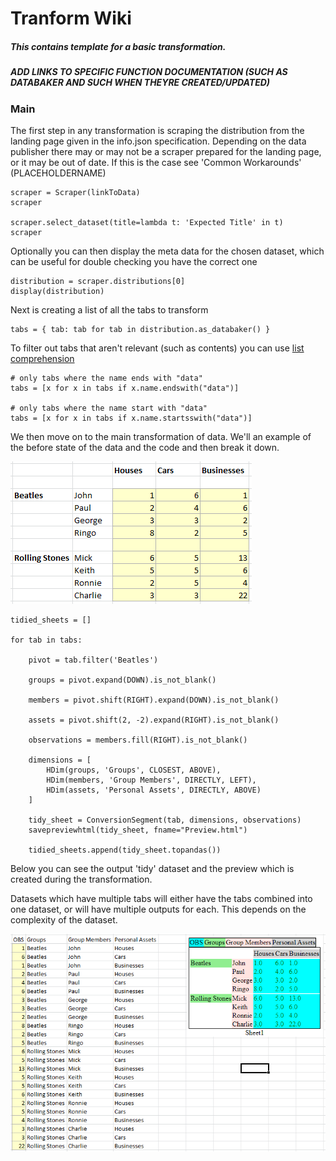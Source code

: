 # Tranform Wiki

##### This contains template for a basic transformation.
##### ADD LINKS TO SPECIFIC FUNCTION DOCUMENTATION (SUCH AS DATABAKER AND SUCH WHEN THEYRE CREATED/UPDATED)

### Main

The first step in any transformation is scraping the distribution from the landing page given in the info.json specification.
Depending on the data publisher there may or may not be a scraper prepared for the landing page, or it may be out of date. If this is the case see 'Common Workarounds' (PLACEHOLDERNAME)

<pre><code>scraper = Scraper(linkToData)
scraper

scraper.select_dataset(title=lambda t: 'Expected Title' in t)
scraper
</code></pre>

Optionally you can then display the meta data for the chosen dataset, which can be useful for double checking you have the correct one

<pre><code>distribution = scraper.distributions[0]
display(distribution)
</code></pre>

Next is creating a list of all the tabs to transform

<pre><code>tabs = { tab: tab for tab in distribution.as_databaker() }</code></pre>

To filter out tabs that aren't relevant (such as contents) you can use [list comprehension](https://www.programiz.com/python-programming/list-comprehension)

<pre><code># only tabs where the name ends with "data"
tabs = [x for x in tabs if x.name.endswith("data")]

# only tabs where the name start with "data"
tabs = [x for x in tabs if x.name.startsswith("data")]
</code></pre>

We then move on to the main transformation of data. We'll an example of the before state of the data and the code and then break it down.

![Databaker before](https://github.com/RedWalters/Documentation/blob/master/resources/before.PNG?raw=true)

<pre><code>tidied_sheets = []

for tab in tabs:

    pivot = tab.filter('Beatles')

    groups = pivot.expand(DOWN).is_not_blank()

    members = pivot.shift(RIGHT).expand(DOWN).is_not_blank()

    assets = pivot.shift(2, -2).expand(RIGHT).is_not_blank()

    observations = members.fill(RIGHT).is_not_blank()

    dimensions = [
        HDim(groups, 'Groups', CLOSEST, ABOVE),
        HDim(members, 'Group Members', DIRECTLY, LEFT),
        HDim(assets, 'Personal Assets', DIRECTLY, ABOVE)
    ]

    tidy_sheet = ConversionSegment(tab, dimensions, observations)
    savepreviewhtml(tidy_sheet, fname="Preview.html")

    tidied_sheets.append(tidy_sheet.topandas())</code></pre>

Below you can see the output 'tidy' dataset and the preview which is created during the transformation.

Datasets which have multiple tabs will either have the tabs combined into one dataset, or will have multiple outputs for each. 
This depends on the complexity of the dataset.

  ![Databaker after](https://github.com/RedWalters/Documentation/blob/master/resources/after.PNG?raw=true)
